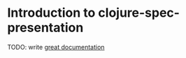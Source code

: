 # Introduction to clojure-spec-presentation

TODO: write [great documentation](http://jacobian.org/writing/what-to-write/)
